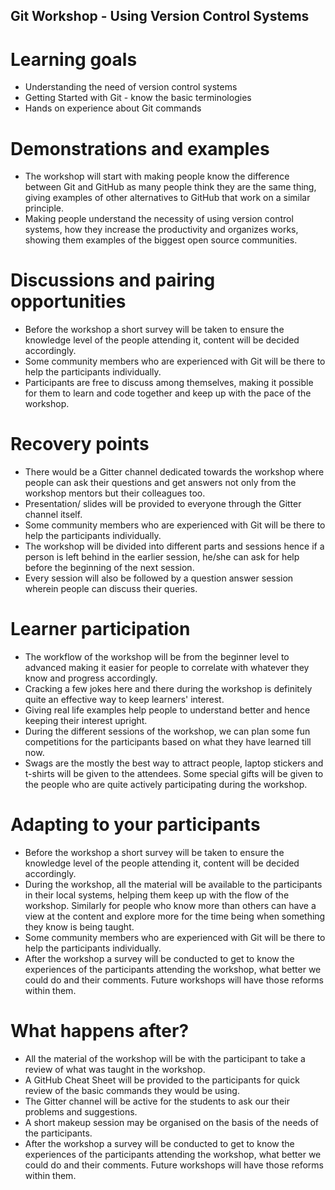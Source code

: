 ## Git Workshop - Using Version Control Systems

# Learning goals
  * Understanding the need of version control systems
  * Getting Started with Git - know the basic terminologies
  *  Hands on experience about Git commands

# Demonstrations and examples
  * The workshop will start with making people know the difference between Git and GitHub as many people think they are the same thing, giving examples of other alternatives to GitHub that work on a similar principle.
  * Making people understand the necessity of using version control systems, how they increase the productivity and organizes works, showing them examples of the biggest open source communities.

# Discussions and pairing opportunities
  * Before the workshop a short survey will be taken to ensure the knowledge level of the people attending it, content will be decided accordingly.
  * Some community members who are experienced with Git will be there to help the participants individually.
  * Participants are free to discuss among themselves, making it possible for them to learn and code together and keep up with the pace of the workshop.

# Recovery points
  * There would be a Gitter channel dedicated towards the workshop where people can ask their questions and get answers not only from the workshop mentors but their colleagues too.
  * Presentation/ slides will be provided to everyone through the Gitter channel itself.
  * Some community members who are experienced with Git will be there to help the participants individually.
  * The workshop will be divided into different parts and sessions hence if a person is left behind in the earlier session, he/she can ask for help before the beginning of the next session.
  * Every session will also be followed by a question answer session wherein people can discuss their queries.

# Learner participation
  * The workflow of the workshop will be from the beginner level to advanced making it easier for people to correlate with whatever they know and progress accordingly.
  * Cracking a few jokes here and there during the workshop is definitely quite an effective way to keep learners' interest.
  * Giving real life examples help people to understand better and hence keeping their interest upright.
  * During the different sessions of the workshop, we can plan some fun competitions for the participants based on what they have learned till now.
  * Swags are the mostly the best way to attract people, laptop stickers and t-shirts will be given to the attendees. Some special gifts will be given to the people who are quite actively participating during the workshop.

# Adapting to your participants
  * Before the workshop a short survey will be taken to ensure the knowledge level of the people attending it, content will be decided accordingly.
  * During the workshop, all the material will be available to the participants in their local systems, helping them keep up with the flow of the workshop. Similarly for people who know more than others can have a view at the content and explore more for the time being when something they know is being taught.
  * Some community members who are experienced with Git will be there to help the participants individually.
  * After the workshop a survey will be conducted to get to know the experiences of the participants attending the workshop, what better we could do and their comments. Future workshops will have those reforms within them.
# What happens after?
  * All the material of the workshop will be with the participant to take a review of what was taught in the workshop.
  * A GitHub Cheat Sheet will be provided to the participants for quick review of the basic commands they would be using.
  * The Gitter channel will be active for the students to ask our their problems and suggestions.
  * A short makeup session may be organised on the basis of the needs of the participants.
  * After the workshop a survey will be conducted to get to know the experiences of the participants attending the workshop, what better we could do and their comments. Future workshops will have those reforms within them.
